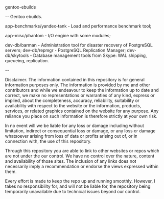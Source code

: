 gentoo-ebuilds 

--
Gentoo ebuilds.

app-benchmarks/yandex-tank - Load and performance benchmark tool;

app-misc/phantom - I/O engine with some modules;

dev-db/barman - Administration tool for disaster recovery of PostgreSQL servers;
dev-db/repmgr - PostgreSQL Replication Manager;
dev-db/skytools - Database management tools from Skype: WAL shipping, queueing, replication.

--

Disclaimer.
The information contained in this repository is for general information purposes only. The information is provided by me and other contributors and while we endeavour to keep the information up to date and correct, we make no representations or warranties of any kind, express or implied, about the completeness, accuracy, reliability, suitability or availability with respect to the website or the information, products, services, or related graphics contained on the website for any purpose. Any reliance you place on such information is therefore strictly at your own risk.

In no event will we be liable for any loss or damage including without limitation, indirect or consequential loss or damage, or any loss or damage whatsoever arising from loss of data or profits arising out of, or in connection with, the use of this repository.

Through this repository you are able to link to other websites or repos which are not under the our control. We have no control over the nature, content and availability of those sites. The inclusion of any links does not necessarily imply a recommendation or endorse the views expressed within them.

Every effort is made to keep the repo up and running smoothly. However, I takes no responsibility for, and will not be liable for, the repository being temporarily unavailable due to technical issues beyond our control.
